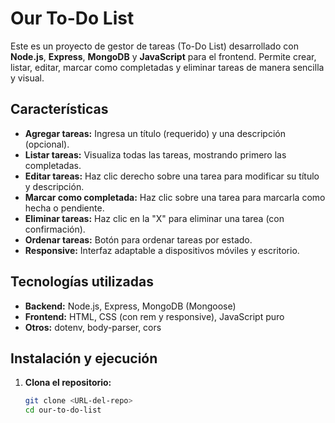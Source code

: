 # Our To-Do List

Este es un proyecto de gestor de tareas (To-Do List) desarrollado con **Node.js**, **Express**, **MongoDB** y **JavaScript** para el frontend. Permite crear, listar, editar, marcar como completadas y eliminar tareas de manera sencilla y visual.

## Características

- **Agregar tareas:** Ingresa un título (requerido) y una descripción (opcional).
- **Listar tareas:** Visualiza todas las tareas, mostrando primero las completadas.
- **Editar tareas:** Haz clic derecho sobre una tarea para modificar su título y descripción.
- **Marcar como completada:** Haz clic sobre una tarea para marcarla como hecha o pendiente.
- **Eliminar tareas:** Haz clic en la "X" para eliminar una tarea (con confirmación).
- **Ordenar tareas:** Botón para ordenar tareas por estado.
- **Responsive:** Interfaz adaptable a dispositivos móviles y escritorio.

## Tecnologías utilizadas

- **Backend:** Node.js, Express, MongoDB (Mongoose)
- **Frontend:** HTML, CSS (con rem y responsive), JavaScript puro
- **Otros:** dotenv, body-parser, cors

## Instalación y ejecución

1. **Clona el repositorio:**
   ```bash
   git clone <URL-del-repo>
   cd our-to-do-list